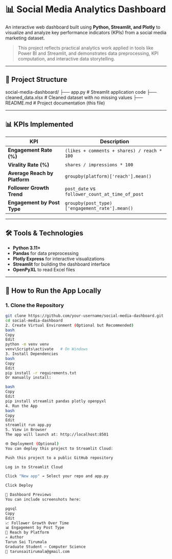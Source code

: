 # 📊 Social Media Analytics Dashboard

An interactive web dashboard built using **Python, Streamlit, and Plotly** to visualize and analyze key performance indicators (KPIs) from a social media marketing dataset.

> This project reflects practical analytics work applied in tools like Power BI and Streamlit, and demonstrates data preprocessing, KPI computation, and interactive data storytelling.

---

## 📁 Project Structure
social-media-dashboard/
├── app.py # Streamlit application code
├── cleaned_data.xlsx # Cleaned dataset with no missing values
├── README.md # Project documentation (this file)

---

## 📊 KPIs Implemented

| KPI | Description |
|-----|-------------|
| **Engagement Rate (%)** | `(likes + comments + shares) / reach * 100` |
| **Virality Rate (%)** | `shares / impressions * 100` |
| **Average Reach by Platform** | `groupby(platform)['reach'].mean()` |
| **Follower Growth Trend** | `post_date` vs `follower_count_at_time_of_post` |
| **Engagement by Post Type** | `groupby(post_type)['engagement_rate'].mean()` |

---

## 🛠️ Tools & Technologies

- **Python 3.11+**
- **Pandas** for data preprocessing
- **Plotly Express** for interactive visualizations
- **Streamlit** for building the dashboard interface
- **OpenPyXL** to read Excel files

---

## 🚀 How to Run the App Locally

### 1. Clone the Repository

```bash
git clone https://github.com/your-username/social-media-dashboard.git
cd social-media-dashboard
2. Create Virtual Environment (Optional but Recommended)
bash
Copy
Edit
python -m venv venv
venv\Scripts\activate   # On Windows
3. Install Dependencies
bash
Copy
Edit
pip install -r requirements.txt
Or manually install:

bash
Copy
Edit
pip install streamlit pandas plotly openpyxl
4. Run the App
bash
Copy
Edit
streamlit run app.py
5. View in Browser
The app will launch at: http://localhost:8501

🌐 Deployment (Optional)
You can deploy this project to Streamlit Cloud:

Push this project to a public GitHub repository

Log in to Streamlit Cloud

Click "New app" → Select your repo and app.py

Click Deploy

📸 Dashboard Previews
You can include screenshots here:

pgsql
Copy
Edit
📈 Follower Growth Over Time
📊 Engagement by Post Type
📣 Reach by Platform
✍️ Author
Tarun Sai Tirumala
Graduate Student – Computer Science
📧 tarunsaitirumala@gmail.com
